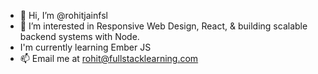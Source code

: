 - 👋 Hi, I’m @rohitjainfsl
- 👀 I’m interested in Responsive Web Design, React, & building scalable backend systems with Node.
- I'm currently learning Ember JS
- 📫 Email me at rohit@fullstacklearning.com

<!---
rohitjainfsl/rohitjainfsl is a ✨ special ✨ repository because its `README.md` (this file) appears on your GitHub profile.
You can click the Preview link to take a look at your changes.
--->

